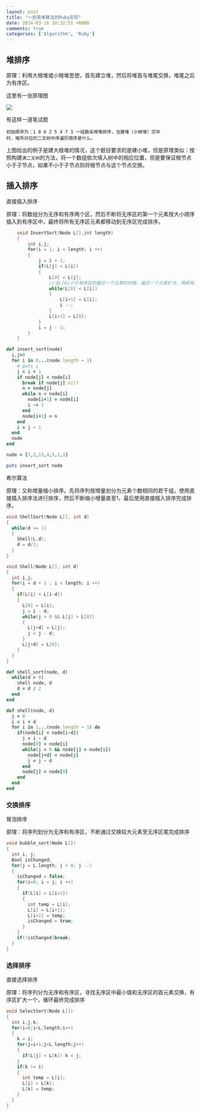 ```yaml
---
layout: post
title: "一些简单算法的Ruby实现"
date: 2014-03-16 10:32:51 +0800
comments: true
categories: ['Algorithm', 'Ruby']
---
```


## 堆排序

原理：利用大根堆或小根堆思想，首先建立堆，然后将堆首与堆尾交换，堆尾之后为有序区。

这里有一张原理图

![](http://upload.wikimedia.org/wikipedia/commons/4/4d/Heapsort-example.gif)

有这样一道笔试题

    初始顺序为：1 8 6 2 5 4 7 3 一组数采用堆排序，当建堆（小根堆）完毕
    时，堆所对应的二叉树中序遍历顺序是什么。

上图给出的例子是建大根堆的情况，这个题目要求的是建小堆，但是原理类似：按照构建`满二叉树`的方法，将一个数组依次填入树中的相应位置，但是要保证根节点小于子节点，如果不小于子节点则将根节点与这个节点交换。

## 插入排序
直接插入排序

原理：将数组分为无序和有序两个区，然后不断将无序区的第一个元素按大小顺序插入到有序区中，最终将所有无序区元素都移动到无序区完成排序。

```c
	void InsertSort(Node L[],int length)
	{
		int i,j;
		for(i = 1; i < length; i ++)
		{
			j = i + 1;
			if(L[j] < L[i])
			{
				L[0] = L[j];
				//当L[0]小于有序区的最后一个元素的时候，最后一个元素扩大，再和有序区倒数第二个比较
				while(L[0] < L[i])
				{
					L[i+1] = L[i];
					i --;
				}
				L[i+1] = L[0];
			}
			i = j - 1;
		}		
	}
```


```ruby
def insert_sort(node)
  i,j=0
  for i in 0...(node.length - 1)
    # puts i
    j = i + 1
    if node[j] < node[i]
      break if node[j].nil?
      n = node[j]
      while n < node[i]
        node[i+1] = node[i]
        i -= 1
      end
      node[i+1] = n
    end
    i = j - 1
  end
  node
end

node = [7,2,13,4,5,1,1]

puts insert_sort node

```

希尔算法

原理：又称增量缩小排序。先将序列按增量划分为元素个数相同的若干组，使用直接插入排序法进行排序，然后不断缩小增量直至1，最后使用直接插入排序完成排序。

```c
void ShellSort(Node L[], int d)
{
  while(d >= 1)
  {
  	Shell(L,d);
  	d = d/2;
  }
}

void Shell(Node L[], int d)
{
  int i,j;
  for(i = d + 1 ; i < length; i ++)
  {
  	if(L[i] < L[i-d])
  	{
      L[0] = L[i];
      j = i - d;
      while(j > 0 && L[j] > L[0])
      {
      	L[j+d] = L[j];
      	j = j - d;
      }
      L[j+d] = L[0];
  	}
  }
}

```

```ruby
def shell_sort(node, d)
  while(d > 0)
	shell node, d
	d = d / 2
  end
end

def shell(node, d)
  j = 0
  i = i + d
  for i in 1...(node.length - 1) do
    if(node[i] < node[i-d])
      j = i - d
      node[0] = node[i]
      while(j > 0 && node[j] > node[i])
      	node[j+d] = node[j]
      	j = j - d
      end
      node[j] = node[0]
    end
  end
end
```

### 交换排序

冒泡排序

原理：将序列划分为无序和有序区，不断通过交换较大元素至无序区尾完成排序

```c
void bubble_sort(Node L[])
{
  int i, j;
  Bool isChanged;
  for(j = L.length; j > 0; j --)
  {
  	isChanged = false;
  	for(i=0; i < j; i ++)
  	{
  	  if(L[i] > L[i+1])
  	  {
  	  	int temp = L[i];
  	  	L[i] = L[i+1];
  	  	L[i+1] = temp;
  	  	isChanged = true;
  	  }
  	}
  	if(!isChanged)break;
  }
}
```

### 选择排序
直接选择排序

原理：将序列分为无序和有序区，寻找无序区中最小值和无序区的首元素交换，有序区扩大一个，循环最终完成排序

```c
void SelectSort(Node L[])
{
  int i,j,k;
  for(i=0;i<L.length;i++)
  {
  	k = i;
  	for(j=i+1;j<L.length;j++)
  	{
  	  if(L[j] < L[k]) k = j;
  	}
  	if(k != i)
  	{
  	  int temp = L[i];
  	  L[i] = L[k];
  	  L[k] = temp;
  	}
  }
}
```
